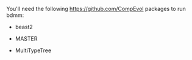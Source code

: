 You'll need the following https://github.com/CompEvol packages to run bdmm: 

* beast2

* MASTER

* MultiTypeTree